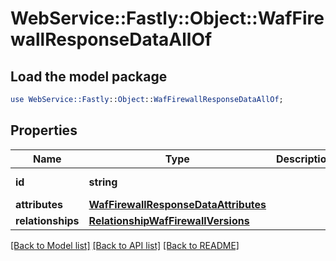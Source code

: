 # WebService::Fastly::Object::WafFirewallResponseDataAllOf

## Load the model package
```perl
use WebService::Fastly::Object::WafFirewallResponseDataAllOf;
```

## Properties
Name | Type | Description | Notes
------------ | ------------- | ------------- | -------------
**id** | **string** |  | [optional] [readonly] 
**attributes** | [**WafFirewallResponseDataAttributes**](WafFirewallResponseDataAttributes.md) |  | [optional] 
**relationships** | [**RelationshipWafFirewallVersions**](RelationshipWafFirewallVersions.md) |  | [optional] 

[[Back to Model list]](../README.md#documentation-for-models) [[Back to API list]](../README.md#documentation-for-api-endpoints) [[Back to README]](../README.md)


